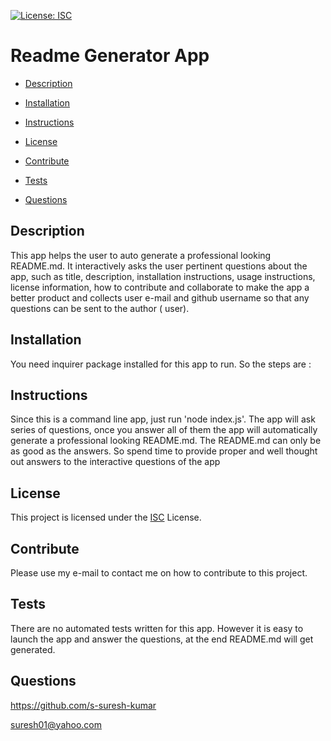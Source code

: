 
[![License: ISC](https://img.shields.io/badge/License-ISC-blue.svg)](https://opensource.org/licenses/ISC)

# Readme Generator App 






* [Description](#Description)

* [Installation](#Installation)

* [Instructions](#Instructions)

* [License](#License)

* [Contribute](#Contribute)

* [Tests](#Tests)

* [Questions](#Questions)

## Description

This app helps the user to auto generate a professional looking README.md. It interactively asks the user pertinent questions about the app, such as title, description, installation instructions, usage instructions, license information, how to contribute and collaborate to make the app a better product and collects user e-mail and github username so that any questions can be sent to the author ( user).

## Installation

You need inquirer package installed for this app to run. So the steps are :

## Instructions

Since this is a command line app, just run 'node index.js'. The app will ask series of questions, once you answer all of them the app will automatically generate a professional looking README.md.  The README.md can only be as good as the answers. So spend time to provide proper and well thought out answers to the interactive questions of the app

## License 

This project is licensed under the [ISC](https://opensource.org/licenses/ISC) License.  

## Contribute

Please use my e-mail to contact me on how to contribute to this project.

## Tests

There are no automated tests written for this app. However it is easy to launch the app and answer the questions, at the end README.md will get generated.

## Questions

https://github.com/s-suresh-kumar


suresh01@yahoo.com




